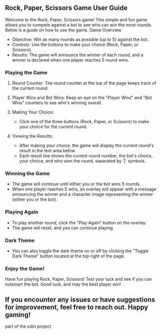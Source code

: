 ## Rock, Paper, Scissors Game User Guide

Welcome to the Rock, Paper, Scissors game! This simple and fun game allows you to compete against a bot to see who can win the most rounds. Below is a guide on how to use the game.
Game Overview

   - Objective: Win as many rounds as possible (up to 5) against the bot.
   - Controls: Use the buttons to make your choice (Rock, Paper, or Scissors).
   - Results: The game will announce the winner of each round, and a winner is declared when one player reaches 5 round wins.

### Playing the Game

   1. Round Counter: The round counter at the top of the page keeps track of the current round.

   2. Player Wins and Bot Wins: Keep an eye on the "Player Wins" and "Bot Wins" counters to see who's winning overall.

   3. Making Your Choice:
       - Click one of the three buttons (Rock, Paper, or Scissors) to make your choice for the current round.

   4. Viewing the Results:
       - After making your choice, the game will display the current round's result in the text area below.
       - Each result line shows the current round number, the bot's choice, your choice, and who won the round, separated by '|' symbols.

### Winning the Game

   - The game will continue until either you or the bot wins 5 rounds.
   - When one player reaches 5 wins, an overlay will appear with a message announcing the winner and a character image representing the winner (either you or the bot).

### Playing Again

   - To play another round, click the "Play Again" button on the overlay.
   - The game will reset, and you can continue playing.

### Dark Theme

   - You can also toggle the dark theme on or off by clicking the "Toggle Dark Theme" button located at the top right of the page.

### Enjoy the Game!

Have fun playing Rock, Paper, Scissors! Test your luck and see if you can outsmart the bot. Good luck, and may the best player win!

If you encounter any issues or have suggestions for improvement, feel free to reach out. Happy gaming!
---
part of the odin project
